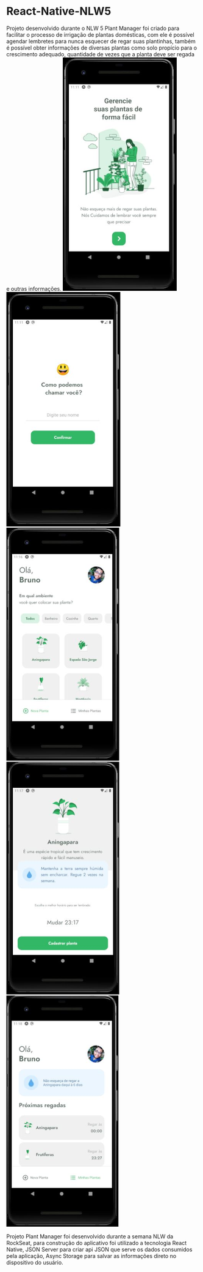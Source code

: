 # React-Native-NLW5
Projeto desenvolvido durante o NLW 5
Plant Manager foi criado para facilitar o processo de irrigação de plantas domésticas, com ele é possível agendar lembretes para nunca esquecer de regar suas plantinhas, também é possível obter informações de diversas plantas como solo propício para o crescimento adequado, quantidade de vezes que a planta deve ser regada e outras informações.
![alt text](https://github.com/BrunoMeirel3s/React-Native-NLW5/blob/main/plantmanager/imagens%20do%20projeto/tela%201.JPG)
![alt text](https://github.com/BrunoMeirel3s/React-Native-NLW5/blob/main/plantmanager/imagens%20do%20projeto/tela%202.JPG)
![alt text](https://github.com/BrunoMeirel3s/React-Native-NLW5/blob/main/plantmanager/imagens%20do%20projeto/tela%204.JPG)
![alt text](https://github.com/BrunoMeirel3s/React-Native-NLW5/blob/main/plantmanager/imagens%20do%20projeto/tela%205.JPG)
![alt text](https://github.com/BrunoMeirel3s/React-Native-NLW5/blob/main/plantmanager/imagens%20do%20projeto/tela%207.JPG)



Projeto Plant Manager foi desenvolvido durante a semana NLW da RockSeat, para construção do aplicativo foi utilizado a tecnologia React Native, JSON Server para criar api JSON que serve os dados consumidos pela aplicação, Async Storage para salvar as informações direto no dispositivo do usuário.


